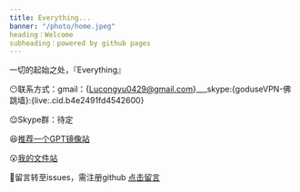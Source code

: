 ```yaml
---
title: Everything...
banner: "/photo/home.jpeg"
heading：Welcome
subheading：powered by github pages
---
```

一切的起始之处，『Everything』

😶联系方式：gmail：{Lucongyu0429@gmail.com}___skype:{goduseVPN-佛跳墙}:{live:.cid.b4e2491fd4542600}

😌Skype群：待定

😆[推荐一个GPT镜像站](https://zcienq.aitianhu1.top/#/chat/)

😮[我的文件站](https://github.com/LUCONGYU123/cloud-share)

🤨留言转至issues，需注册github
[点击留言](https://github.com/LUCONGYU123/lucongyu123.github.io/issues/new)

